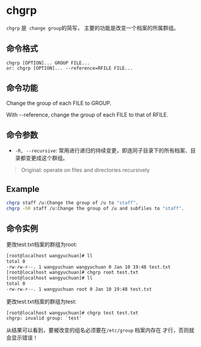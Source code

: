 # chgrp

`chgrp` 是` change group`的简写， 主要的功能是改变一个档案的所属群组。
## 命令格式
```
chgrp [OPTION]... GROUP FILE...
or: chgrp [OPTION]... --reference=RFILE FILE...
```
## 命令功能
Change the group of each FILE to GROUP.

With --reference, change the group of each FILE to that of RFILE.

## 命令参数
* `-R, --recursive`: 常用进行递归的持续变更，即连同子目录下的所有档案、目录都变更成这个群组。
> Original: operate on files and directories recursively

## Example
```bash
chgrp staff /u:Change the group of /u to "staff".
chgrp -hR staff /u:Change the group of /u and subfiles to "staff".
```
## 命令实例
更改test.txt档案的群组为root:
```bash
[root@localhost wangyuchuan]# ll
total 0
-rw-rw-r--. 1 wangyuchuan wangyuchuan 0 Jan 10 19:48 test.txt
[root@localhost wangyuchuan]# chgrp root test.txt 
[root@localhost wangyuchuan]# ll
total 0
-rw-rw-r--. 1 wangyuchuan root 0 Jan 10 19:48 test.txt
```
更改test.txt档案的群组为test:

```
[root@localhost wangyuchuan]# chgrp test test.txt 
chgrp: invalid group: `test'
```
从结果可以看到，要被改变的组名必须要在`/etc/group` 档案内存在 才行，否则就会显示错误！